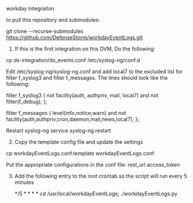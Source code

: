 workday Integraiton

to pull this repository and submodules:

git clone --recurse-submodules https://github.com/DefenseStorm/workdayEventLogs.git

1. If this is the first integration on this DVM, Do the following:

  cp ds-integration/ds_events.conf /etc/syslog-ng/conf.d

  Edit /etc/syslog-ng/syslog-ng.conf and add local7 to the excluded list for filter f_syslog3 and filter f_messages. The lines should look like the following:

filter f_syslog3 { not facility(auth, authpriv, mail, local7) and not filter(f_debug); };

filter f_messages { level(info,notice,warn) and not facility(auth,authpriv,cron,daemon,mail,news,local7); };


  Restart syslog-ng
    service syslog-ng restart

2. Copy the template config file and update the settings

  cp workdayEventLogs.conf.template workdayEventLogs.conf

  Put the appropriate configurations in the conf file:
	rest_url
	access_token


3. Add the following entry to the root crontab so the script will run every
   5 minutes

   */5 * * * * cd /usr/local/workdayEventLogs; ./workdayEventLogs.py
